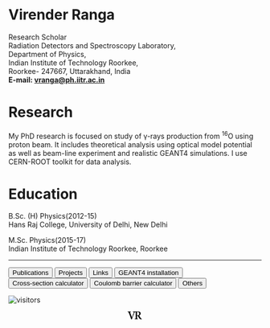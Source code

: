 <!--
**RangaVirender/RangaVirender** is a ✨ _special_ ✨ repository because its `README.md` (this file) appears on your GitHub profile.

Here are some ideas to get you started:

- 🔭 I’m currently working on ...
- 🌱 I’m currently learning ...
- 👯 I’m looking to collaborate on ...
- 🤔 I’m looking for help with ...
- 💬 Ask me about ...
- 📫 How to reach me: ...
- 😄 Pronouns: ...
- ⚡ Fun fact: ...
-->
# Virender Ranga
Research Scholar\
Radiation Detectors and Spectroscopy Laboratory,\
Department of Physics,\
Indian Institute of Technology Roorkee,\
Roorkee- 247667, Uttarakhand, India\
**E-mail: vranga@ph.iitr.ac.in**

# Research
My PhD research is focused on study of &gamma;-rays production from <sup>16</sup>O using proton beam. It includes theoretical analysis using optical model potential as well as beam-line experiment and realistic GEANT4 simulations. I use CERN-ROOT toolkit for data analysis.

# Education
B.Sc. (H) Physics(2012-15)\
Hans Raj College, University of Delhi, New Delhi

M.Sc. Physics(2015-17)\
Indian Institute of Technology Roorkee, Roorkee

---
<a href="publ">
<input type=button value="Publications"></a>
<a href="proj">
<input type=button value="Projects"></a>
<a href="links">
<input type=button value="Links"></a>

<a href="geant4">
<input type=button value="GEANT4 installation"></a>

<a href="crxncal">
<input type=button value="Cross-section calculator"></a>
<a href="cbcal">
<input type=button value="Coulomb barrier calculator"></a>

<a href="others">
<input type=button value="Others"></a>

![visitors](https://visitor-badge.glitch.me/badge?page_id=rangavirender.site)

<p align="center">
<img src="logo_v1.png" width="30">
</p>
